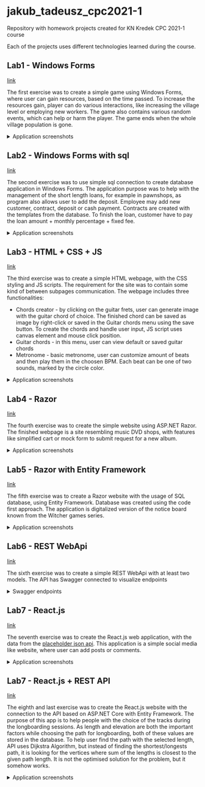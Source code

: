# jakub_tadeusz_cpc2021-1
Repository with homework projects created for KN Kredek CPC 2021-1 course 

Each of the projects uses different technologies learned during the course.

## Lab1 - Windows Forms 
[link](Lab1-forms)

The first exercise was to create a simple game using Windows Forms, where user can gain resources, based on the time passed. 
To increase the resources gain, player can do various interactions, like increasing the village level or employing new workers.
The game also contains various random events, which can help or harm the player.
The game ends when the whole village population is gone.

<details><summary>Application screenshots</summary>

![S1](/Lab1-forms/s1.JPG)
  
![S2](/Lab1-forms/s2.JPG)
  
![S3](/Lab1-forms/s3.JPG)
  
</details>

## Lab2 - Windows Forms with sql
[link](Lab2-forms-sql)

The second exercise was to use simple sql connection to create database application in Windows Forms.
The application purpose was to help with the management of the short length loans, for example in pawnshops, as program also allows user to add the deposit.
Employee may add new customer, contract, deposit or cash payment. Contracts are created with the templates from the database. To finish the loan, customer have to pay the loan amount + monthly percentage + fixed fee.


<details><summary>Application screenshots</summary>

![S1](/Lab2-forms-sql/S1.png)
  
![S2](/Lab2-forms-sql/S2.JPG)
  
![S3](/Lab2-forms-sql/S3.JPG)
  
![S4](/Lab2-forms-sql/S4.JPG)
  
![S5](/Lab2-forms-sql/S5.JPG)
  
</details>

## Lab3 - HTML + CSS + JS
[link](Lab3-html-js-css)

The third exercise was to create a simple HTML webpage, with the CSS styling and JS scripts. The requirement for the site was to contain some kind of between subpages communication.
The webpage includes three functionalities:
- Chords creator - by clicking on the guitar frets, user can generate image with the guitar chord of choice. The finished chord can be saved as image by right-click or saved in the Guitar chords menu using the save button. To create the chords and handle user input, JS script uses canvas element and mouse click position.
- Guitar chords - in this menu, user can view default or saved guitar chords
- Metronome - basic metronome, user can customize amount of beats and then play them in the choosen BPM. Each beat can be one of two sounds, marked by the circle color.

<details><summary>Application screenshots</summary>

![S1](/Lab3-html-js-css/S1.JPG)
  
![S2](/Lab3-html-js-css/S2.JPG)
  
![S3](/Lab3-html-js-css/S3.JPG)
  
![S4](/Lab3-html-js-css/S4.JPG)
  
</details>

## Lab4 - Razor
[link](Lab4-razor)

The fourth exercise was to create the simple website using ASP.NET Razor.
The finished webpage is a site resembling music DVD shops, with features like simplified cart or mock form to submit request for a new album.


<details><summary>Application screenshots</summary>

![S1](/Lab4-razor/screen1.JPG)
  
![S2](/Lab4-razor/screen2.JPG)
  
</details>

## Lab5 - Razor with Entity Framework
[link](Lab5-razor-sql)

The fifth exercise was to create a Razor website with the usage of SQL database, using Entity Framework. Database was created using the code first approach.
The application is digitalized version of the notice board known from the Witcher games series.

<details><summary>Application screenshots</summary>

![S1](/Lab5-razor-sql/screen_index.png)
  
![S2](/Lab5-razor-sql/screen_contracts.png)
  
</details>

## Lab6 - REST WebApi 
[link](Lab6-webapi)

The sixth exercise was to create a simple REST WebApi with at least two models. The API has Swagger connected to visualize endpoints

<details><summary>Swagger endpoints</summary>

![swagger](/Lab6-webapi/swagger.JPG)
  
</details>

## Lab7 - React.js
[link](Lab7-react)

The seventh exercise was to create the React.js web application, with the data from the [placeholder json api](https://jsonplaceholder.typicode.com).
This application is a simple social media like website, where user can add posts or comments.

<details><summary>Application screenshots</summary>

![S1](/Lab7-react/S1.JPG)
  
![S2](/Lab7-react/S2.JPG) 
  
</details>

## Lab7 - React.js + REST API
[link](Lab8-react-api)

The eighth and last exercise was to create the React.js website with the connection to the API based on ASP.NET Core with Entity Framework.
The purpose of this app is to help people with the choice of the tracks during the longboarding sessions. As length and elevation are both the important factors while choosing the path for longboarding, both of these values are stored in the database.
To help user find the path with the selected length, API uses Dijkstra Algorithm, but instead of finding the shortest/longests path, it is looking for the vertices where sum of the lengths is closest to the given path length. It is not the optimised solution for the problem, but it somehow works.

<details><summary>Application screenshots</summary>

![S1](/Lab8-react-api/S1.JPG)
  
![S2](/Lab8-react-api/S2.JPG) 
  
![S3](/Lab8-react-api/S3.JPG) 
  
</details>
